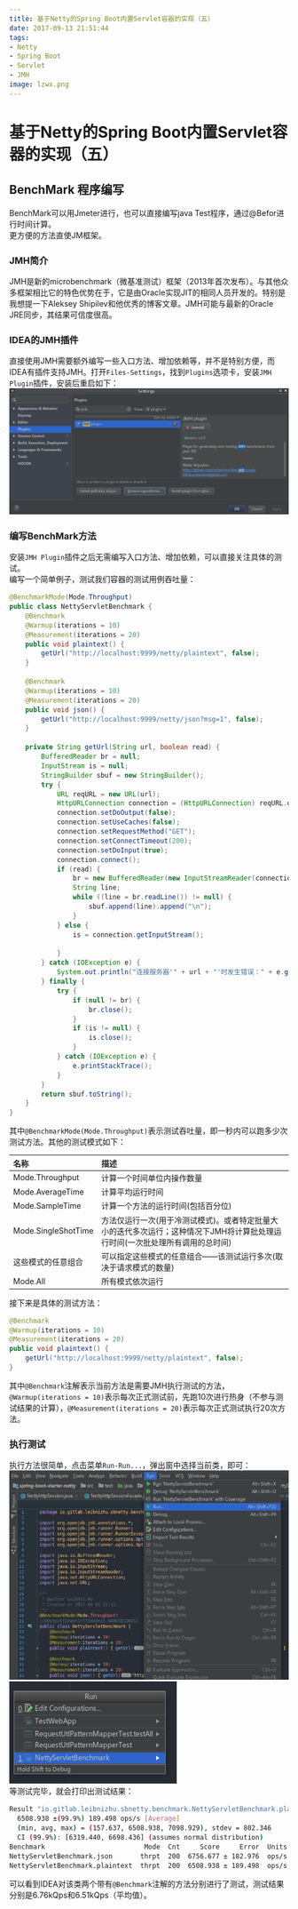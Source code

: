 ```yaml
---
title: 基于Netty的Spring Boot内置Servlet容器的实现（五）
date: 2017-09-13 21:51:44
tags:
- Netty
- Spring Boot
- Servlet
- JMH
image: lzwx.png
---
```

# 基于Netty的Spring Boot内置Servlet容器的实现（五）
## BenchMark 程序编写
BenchMark可以用Jmeter进行，也可以直接编写java Test程序，通过@Befor进行时间计算。  
更方便的方法直使JM框架。
### JMH简介
JMH是新的microbenchmark（微基准测试）框架（2013年首次发布）。与其他众多框架相比它的特色优势在于，它是由Oracle实现JIT的相同人员开发的。特别是我想提一下Aleksey Shipilev和他优秀的博客文章。JMH可能与最新的Oracle JRE同步，其结果可信度很高。
### IDEA的JMH插件
直接使用JMH需要额外编写一些入口方法、增加依赖等，并不是特别方便，而IDEA有插件支持JMH。打开`Files-Settings`，找到`Plugins`选项卡，安装`JMH Plugin`插件，安装后重启如下：  
![](jmhPlugin.png)
### 编写BenchMark方法
安装`JMH Plugin`插件之后无需编写入口方法、增加依赖，可以直接关注具体的测试。  
编写一个简单例子，测试我们容器的测试用例吞吐量：
```java
@BenchmarkMode(Mode.Throughput)
public class NettyServletBenchmark {
    @Benchmark
    @Warmup(iterations = 10)
    @Measurement(iterations = 20)
    public void plaintext() {
        getUrl("http://localhost:9999/netty/plaintext", false);
    }

    @Benchmark
    @Warmup(iterations = 10)
    @Measurement(iterations = 20)
    public void json() {
        getUrl("http://localhost:9999/netty/json?msg=1", false);
    }

    private String getUrl(String url, boolean read) {
        BufferedReader br = null;
        InputStream is = null;
        StringBuilder sbuf = new StringBuilder();
        try {
            URL reqURL = new URL(url);
            HttpURLConnection connection = (HttpURLConnection) reqURL.openConnection(); // 进行连接，但是实际上getrequest要在下一句的connection.getInputStream() 函数中才会真正发到服务器
            connection.setDoOutput(false);
            connection.setUseCaches(false);
            connection.setRequestMethod("GET");
            connection.setConnectTimeout(200);
            connection.setDoInput(true);
            connection.connect();
            if (read) {
                br = new BufferedReader(new InputStreamReader(connection.getInputStream()));
                String line;
                while ((line = br.readLine()) != null) {
                    sbuf.append(line).append("\n");
                }
            } else {
                is = connection.getInputStream();

            }
        } catch (IOException e) {
            System.out.println("连接服务器'" + url + "'时发生错误：" + e.getMessage());
        } finally {
            try {
                if (null != br) {
                    br.close();
                }
                if (is != null) {
                    is.close();
                }
            } catch (IOException e) {
                e.printStackTrace();
            }
        }
        return sbuf.toString();
    }
}
```
其中`@BenchmarkMode(Mode.Throughput)`表示测试吞吐量，即一秒内可以跑多少次测试方法。其他的测试模式如下：  

| 名称	| 描述 |
|:------|:------|
|Mode.Throughput|	计算一个时间单位内操作数量|
|Mode.AverageTime|	计算平均运行时间|
|Mode.SampleTime|	计算一个方法的运行时间(包括百分位)|
|Mode.SingleShotTime|	方法仅运行一次(用于冷测试模式)。或者特定批量大小的迭代多次运行；这种情况下JMH将计算批处理运行时间(一次批处理所有调用的总时间)|
|这些模式的任意组合|	可以指定这些模式的任意组合——该测试运行多次(取决于请求模式的数量)|
|Mode.All|	所有模式依次运行|

接下来是具体的测试方法：
```java
@Benchmark
@Warmup(iterations = 10)
@Measurement(iterations = 20)
public void plaintext() {
    getUrl("http://localhost:9999/netty/plaintext", false);
}
```
其中`@Benchmark`注解表示当前方法是需要JMH执行测试的方法，`@Warmup(iterations = 10)`表示每次正式测试前，先跑10次进行热身（不参与测试结果的计算），`@Measurement(iterations = 20)`表示每次正式测试执行20次方法。

### 执行测试
执行方法很简单，点击菜单`Run-Run...`，弹出窗中选择当前类，即可：  
![](runJmh.png)  
![](runJmh2.png)  
等测试完毕，就会打印出测试结果：  
```bash
Result "io.gitlab.leibnizhu.sbnetty.benchmark.NettyServletBenchmark.plaintext":
  6508.938 ±(99.9%) 189.498 ops/s [Average]
  (min, avg, max) = (157.637, 6508.938, 7098.929), stdev = 802.346
  CI (99.9%): [6319.440, 6698.436] (assumes normal distribution)
Benchmark                         Mode  Cnt     Score     Error  Units
NettyServletBenchmark.json       thrpt  200  6756.677 ± 182.976  ops/s
NettyServletBenchmark.plaintext  thrpt  200  6508.938 ± 189.498  ops/s
```
可以看到IDEA对该类两个带有`@Benchmark`注解的方法分别进行了测试，测试结果分别是6.76kQps和6.51kQps（平均值）。

